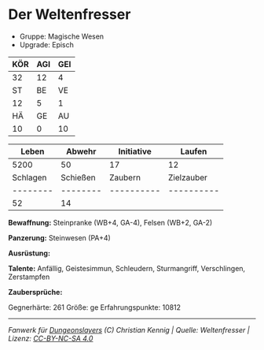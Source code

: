 # Der Weltenfresser  
- Gruppe: Magische Wesen  
- Upgrade: Episch  

| KÖR | AGI | GEI |  
| --- | --- | --- |  
| 32  | 12  | 4   |
| ST  | BE  | VE  |  
| 12  | 5   | 1   |
| HÄ  | GE  | AU  |  
| 10  | 0   | 10  |


| Leben    | Abwehr   | Initiative | Laufen     |
| -------- | -------- | ---------- | ---------- |
| 5200     | 50       | 17         | 12         |
| Schlagen | Schießen | Zaubern    | Zielzauber |
| -------- | -------- | ---------- | ---------- |
| 52       | 14       |            |            |

**Bewaffnung:**
Steinpranke (WB+4, GA-4), Felsen (WB+2, GA-2)

**Panzerung:**
Steinwesen (PA+4)

**Ausrüstung:**


**Talente:**
Anfällig, Geistesimmun, Schleudern, Sturmangriff, Verschlingen, Zerstampfen

**Zaubersprüche:**


Gegnerhärte: 261
Größe: ge
Erfahrungspunkte: 10812



___
*Fanwerk für [Dungeonslayers](https://www.dungeonslayers.net/) (C) Christian Kennig | Quelle: Weltenfresser | Lizenz: [CC-BY-NC-SA 4.0](https://creativecommons.org/licenses/by-nc-sa/4.0/deed.de)*